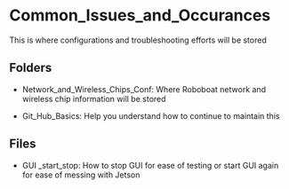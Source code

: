 # Common_Issues_and_Occurances

This is where configurations and troubleshooting efforts will be stored

## Folders

- Network_and_Wireless_Chips_Conf: Where Roboboat network and wireless chip information will be stored

- Git_Hub_Basics: Help you understand how to continue to maintain this

## Files

- GUI _start_stop: How to stop GUI for ease of testing or start GUI again for ease of messing with Jetson
